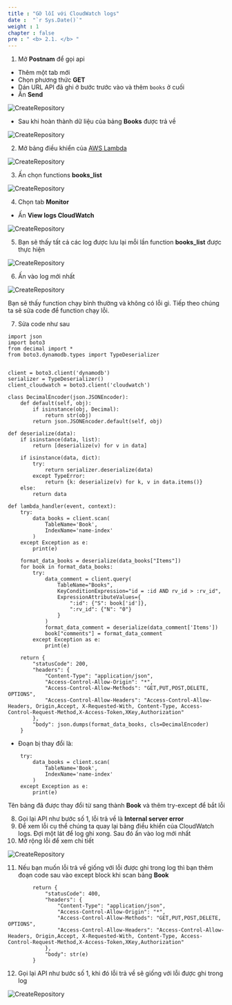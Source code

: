 ```yaml
---
title : "Gỡ lỗi với CloudWatch logs"
date :  "`r Sys.Date()`" 
weight : 1
chapter : false
pre : " <b> 2.1. </b> "
---
```

1. Mở **Postnam** để gọi api 
- Thêm một tab mới
- Chọn phương thức **GET**
- Dán URL API đã ghi ở bước trước vào và thêm `books` ở cuối
- Ấn **Send**

![CreateRepository](/images/2-cloudwatch-monitor/2-1-cloudwatch-log-1.png?featherlight=false&width=90pc)

- Sau khi hoàn thành dữ liệu của bảng **Books** được trả về

![CreateRepository](/images/2-cloudwatch-monitor/2-1-cloudwatch-log-2.png?featherlight=false&width=90pc)

2. Mở bảng điều khiển của [AWS Lambda]()

![CreateRepository](/images/2-cloudwatch-monitor/2-1-cloudwatch-log-3.png?featherlight=false&width=90pc)

3. Ấn chọn functions **books_list** 

![CreateRepository](/images/2-cloudwatch-monitor/2-1-cloudwatch-log-4.png?featherlight=false&width=90pc)

4. Chọn tab **Monitor**
- Ấn **View logs CloudWatch**

![CreateRepository](/images/2-cloudwatch-monitor/2-1-cloudwatch-log-5.png?featherlight=false&width=90pc)

5. Bạn sẽ thấy tất cả các log được lưu lại mỗi lần function **books_list** được thực hiện

![CreateRepository](/images/2-cloudwatch-monitor/2-1-cloudwatch-log-6.png?featherlight=false&width=90pc)

6. Ấn vào log mới nhất

![CreateRepository](/images/2-cloudwatch-monitor/2-1-cloudwatch-log-7.png?featherlight=false&width=90pc)

Bạn sẽ thấy function chạy bình thường và không có lỗi gì. Tiếp theo chúng ta sẽ sửa code để function chạy lỗi.

7. Sửa code như sau
```
import json
import boto3
from decimal import *
from boto3.dynamodb.types import TypeDeserializer


client = boto3.client('dynamodb') 
serializer = TypeDeserializer()
client_cloudwatch = boto3.client('cloudwatch')

class DecimalEncoder(json.JSONEncoder):
    def default(self, obj):
        if isinstance(obj, Decimal):
            return str(obj)
        return json.JSONEncoder.default(self, obj)
            
def deserialize(data):
    if isinstance(data, list):
        return [deserialize(v) for v in data]

    if isinstance(data, dict):
        try:
            return serializer.deserialize(data)
        except TypeError:
            return {k: deserialize(v) for k, v in data.items()}
    else:
        return data

def lambda_handler(event, context):
    try:
        data_books = client.scan(
            TableName='Book',
            IndexName='name-index'
        )
    except Exception as e:
        print(e)
    
    format_data_books = deserialize(data_books["Items"])
    for book in format_data_books:
        try:
            data_comment = client.query(
                TableName="Books", 
                KeyConditionExpression="id = :id AND rv_id > :rv_id", 
                ExpressionAttributeValues={
                    ":id": {"S": book['id']}, 
                    ":rv_id": {"N": "0"}
                }
            )
            format_data_comment = deserialize(data_comment['Items'])
            book["comments"] = format_data_comment
        except Exception as e:
            print(e)
            
    return {
        "statusCode": 200,
        "headers": {
            "Content-Type": "application/json",
            "Access-Control-Allow-Origin": "*",
            "Access-Control-Allow-Methods": "GET,PUT,POST,DELETE, OPTIONS",
            "Access-Control-Allow-Headers": "Access-Control-Allow-Headers, Origin,Accept, X-Requested-With, Content-Type, Access-Control-Request-Method,X-Access-Token,XKey,Authorization"
        },
        "body": json.dumps(format_data_books, cls=DecimalEncoder)
    }
```
- Đoạn bị thay đổi là:
```
    try:
        data_books = client.scan(
            TableName='Book',
            IndexName='name-index'
        )
    except Exception as e:
        print(e)
```
Tên bảng đã được thay đổi từ sang thành **Book** và thêm try-except để bắt lỗi

8. Gọi lại API như bước số 1, lỗi trả về là **Internal server error**
9. Để xem lỗi cụ thể chúng ta quay lại bảng điều khiển của CloudWatch logs. Đợi một lát để log ghi xong. Sau đó ấn vào log mới nhất
10. Mở rộng lỗi để xem chi tiết

![CreateRepository](/images/2-cloudwatch-monitor/2-1-cloudwatch-log-8.png?featherlight=false&width=90pc)

11. Nếu bạn muốn lỗi trả về giống với lỗi được ghi trong log thì bạn thêm đoạn code sau vào except block khi scan bảng **Book**
```
        return {
            "statusCode": 400,
            "headers": {
                "Content-Type": "application/json",
                "Access-Control-Allow-Origin": "*",
                "Access-Control-Allow-Methods": "GET,PUT,POST,DELETE, OPTIONS",
                "Access-Control-Allow-Headers": "Access-Control-Allow-Headers, Origin,Accept, X-Requested-With, Content-Type, Access-Control-Request-Method,X-Access-Token,XKey,Authorization"
            },
            "body": str(e)
        }
```
12. Gọi lại API như bước số 1, khi đó lỗi trả về sẽ giống với lỗi được ghi trong log

![CreateRepository](/images/2-cloudwatch-monitor/2-1-cloudwatch-log-9.png?featherlight=false&width=90pc)
